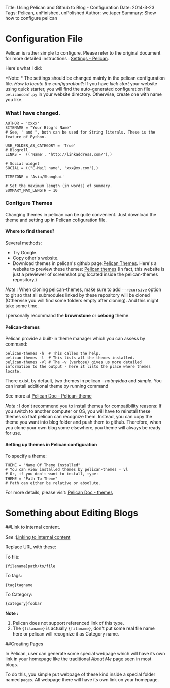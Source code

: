Title: Using Pelican and Github to Blog - Configuration
Date: 2014-3-23
Tags: Pelican, unFinished, unPolished
Author: we.taper
Summary: Show how to configure pelican

Configuration File
================================

Pelican is rather simple to configure. Please refer to the original document for more detailed instructions : [Settings - Pelican](http://docs.getpelican.com/en/3.3.0/settings.html#basic-settings).

Here's what I did:

*Note: * The settings should be changed mainly in the pelican configuration file. *How to locate the configuration?*: If you have *kick start* your website using quick starter, you will find the auto-generated configuration file `pelicanconf.py` in your website directory. Otherwise, create one with name you like.

### What I have changed.

	AUTHOR = 'xxxx'
	SITENAME = "Your Blog's Name"
	# See, ' and ", both can be used for String literals. These is the feature of Python.

	USE_FOLDER_AS_CATEGORY = 'True'
	# Blogroll
	LINKS =  (('Name', 'http://linkaddress.com/'),)

	# Social widget
	SOCIAL = (("E-Mail name", 'xxx@xx.com'),)

	TIMEZONE = 'Asia/Shanghai'

	# Set the maximum length (in words) of summary.
	SUMMARY_MAX_LENGTH = 10


### Configure Themes

Changing themes in pelican can be quite convenient. Just download the theme and setting up in Pelican cofiguration file. 

#### Where to find themes?

Several methods: 

+ Try Google. 
+ Copy other's website. 
+ Download themes in pelican's github page:[Pelican Themes](https://github.com/getpelican/pelican-themes). Here's a website to preview these themes: [Pelican themes](http://pelicanthemes.com) (In fact, this website is just a previewer of screenshot.png located inside the pelican-themes repository.)

*Note :* When cloning pelican-themes, make sure to add `--recursive` option to git so that all submodules linked by these repository will be cloned (Othervise you will find some folders empty after cloning). And this might take some time.

I personally recommand the **brownstone** or **cebong** theme.

#### Pelican-themes

Pelican provide a built-in theme manager which you can assess by command:

	pelican-themes -h  # This calles the help.
	pelican-themes -l  # This lists all the themes installed.
	pelican-themes -vl # The -v (verbose) gives us more detailed information to the output - here it lists the place where themes locate.

There exist, by default, two themes in pelican - *notmyidea* and *simple*. You can install additional theme by running command

See more at [Pelican Doc - Pelican-theme](http://docs.getpelican.com/en/3.3.0/settings.html#basic-settings)

*Note :* I don't recommend you to install themes for compatibility reasons: If you switch to another computer or OS, you will have to reinstall these themes so that pelican can recognize them. Instead, you can copy the theme you want into blog folder and push them to github. Therefore, when you clone your own blog some elsewhere, you theme will always be ready for use.

#### Setting up themes in Pelican configuration

To specify a theme:

	THEME = "Name Of Theme Installed"
	# You can view installed themes by pelican-themes - vl
	# Or, if you don't want to install, type:
	THEME = "Path To Theme"
	# Path can either be relative or absolute.

For more details, please visit: [Pelican Doc - themes](docs.getpelican.com/en/3.3.0/settings.html#themes)

Something about Editing Blogs
=====================

##Link to internal content.

*See :*[Linking to internal content][ltic]

Replace URL with these:

To file: 	 

	{filename}path/to/file  

To tags:  

	{tag}tagname  

To Category:  

	{category}foobar  

**Note :**

1. Pelican does not support referenced link of this type.
2. The `{filaname}` is actually `{filaname}`, don't put some real file name here or pelican will recognize it as Category name.



[ltic]:http://docs.getpelican.com/en/3.3.0/getting_started.html#linking-to-internal-content


##Creating Pages

In Pelican, user can generate some special webpage which will have its own link in your homepage like the traditional *About Me* page seen in most blogs.

To do this, you simple put webpage of these kind inside a special folder named `pages`. All webpage there will have its own link on your homepage.

